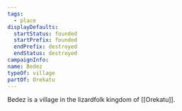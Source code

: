 ```yaml
---
tags:
  - place
displayDefaults:
  startStatus: founded
  startPrefix: founded
  endPrefix: destroyed
  endStatus: destroyed
campaignInfo: 
name: Bedez
typeOf: village
partOf: Orekatu
---
```


Bedez is a village in the lizardfolk kingdom of [[Orekatu]]. 

